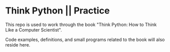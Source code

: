 Think Python || Practice 
=======================

This repo is used to work through the book "Think Python: How to Think Like a
Computer Scientist".  

Code examples, definitions, and small programs related to the book will also
reside here.


